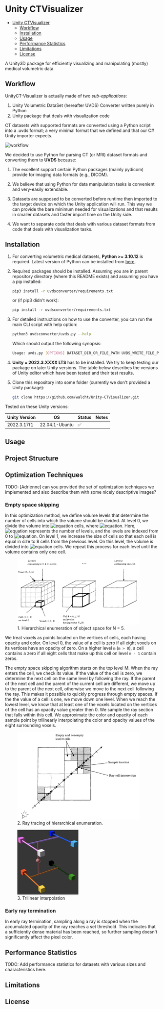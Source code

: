 # Unity CTVisualizer

<!--toc:start-->
- [Unity CTVisualizer](#unity-ctvisualizer)
  - [Workflow](#workflow)
  - [Installation](#installation)
  - [Usage](#usage)
  - [Performance Statistics](#performance-statistics)
  - [Limitations](#limitations)
  - [License](#license)
<!--toc:end-->

A Unity3D package for efficiently visualizing and manipulating (mostly)
medical volumetric data.

## Workflow

UnityCT-Visualizer is actually made of two *sub-applications*:

1. Unity Volumetric DataSet (hereafter UVDS) Converter written purely in Python
1. Unity package that deals with visualization code

CT datasets with supported formats are converted using a Python script into a .uvds
format; a very minimal format that we defined and that our C# Unity importer expects.

![workflow](https://github.com/walcht/Unity-Immersive-Analytics/assets/89390465/b603309f-642f-4978-b999-57a27ebb7e6a)

We decided to use Python for parsing CT (or MRI) dataset formats and converting
them to **UVDS** because:

1. The excellent support certain Python packages (mainly pydicom) provide
for imaging data formats (e.g., DICOM).

1. We believe that using Python for data manipulation tasks is convenient and
very-easily extendable.

1. Datasets are supposed to be converted before runtime then imported to the target
device on which the Unity application will run. This way we can provide the bare
minimum needed for visualizations and that results in smaller datasets and faster
import time on the Unity side.

1. We want to separate code that deals with various dataset formats from code
that deals with visualization tasks.

## Installation

1. For converting volumetric medical datasets, **Python >= 3.10.12** is required.
Latest version of Python can be installed from [here](https://www.python.org/downloads/).
1. Required packages should be installed. Assuming you are in parent repository directory
(where this README exists) and assuming you have a pip installed:

    ```bash
    pip3 install -r uvdsconverter/requirements.txt
    ```

    or (if pip3 didn't work):

    ```bash
    pip install -r uvdsconverter/requirements.txt
    ```

1. For detailed instructions on how to use the converter, you can run the main
CLI script with help option:

    ```bash
    python3 uvdsconverter/uvds.py --help
    ```

    Which should output the following synopsis:

    ```bash
    Usage: uvds.py [OPTIONS] DATASET_DIR_OR_FILE_PATH UVDS_WRITE_FILE_PATH
    ```

1. **Unity = 2022.3.XXXX LTS** has to be installed. We try to keep testing our
package on later Unity versions. The table below describes the versions of
Unity editor which have been tested and their test results.

1. Clone this repository into some folder (currently we don't provided a Unity
package):

    ```bash
    git clone https://github.com/walcht/Unity-CTVisualizer.git
    ```

Tested on these Unity versions:

| Unity Version | OS             | Status | Notes |
|---------------|----------------|--------|-------|
| 2022.3.17f1   | 22.04.1-Ubuntu |:white_check_mark:||

## Usage

## Project Structure

## Optimization Techniques

TODO: [Adrienne] can you provided the set of optimization techniques we implemented
and also describe them with some nicely descriptive images?

### Empty space skipping

In this optimization method, we define volume levels that determine the number of cells into which the volume should be divided. At level 0, we divide the volume into ![equation](https://latex.codecogs.com/svg.image?{\color{White}N\times&space;N\times&space;N}) cells, where ![equation](https://latex.codecogs.com/svg.image?{\color{White}N=2^{M}}). Here, ![equation](https://latex.codecogs.com/svg.image?{\color{White}M&plus;1}) represents the number of levels, and the levels are indexed from 0 to ![equation](https://latex.codecogs.com/svg.image?{\color{White}M}). On level 1, we increase the size of cells so that each cell is equal in size to 8 cells from the previous level. On this level, the volume is divided into  ![equation](https://latex.codecogs.com/svg.image?{\color{White}N\times&space;N\times&space;N}) cells. We repeat this process for each level until the volume contains only one cell.
<p>
<figure>
<img src="Documentation/1empty_space_skipping.png" alt="Hierarchical enumeration of object space for N = 5." width="400">
<figcaption>1. Hierarchical enumeration of object space for N = 5.</figcaption>
</figure>
</p>

We treat voxels as points located on the vertices of cells, each having opacity and color. On level 0, the value of a cell is zero if all eight voxels on its vertices have an opacity of zero. On a higher level `m` (`m > 0`), a cell contains a zero if all eight cells that make up this cell on level `m - 1` contain zeros.

The empty space skipping algorithm starts on the top level M. When the ray enters the cell, we check its value. If the value of the cell is zero, we determine the next cell on the same level by following the ray. If the parent of the next cell and the parent of the current cell are different, we move up to the parent of the next cell, otherwise we move to the next cell following the ray. This makes it possible to quickly progress through empty spaces. 
If the the value of a cell is one, we move down one level. When we reach the lowest level, we know that at least one of the voxels located on the vertices of the cell has an opacity value greater then 0. We sample the ray section that falls within this cell. We approximate the color and opacity of each sample point by trilinearly interpolating the color and opacity values of the eight surrounding voxels.
<p>
<figure>
<img src="Documentation/2empty_space_skipping.png" alt="Ray tracing of hierarchical enumeration." width="400">
<figcaption>2. Ray tracing of hierarchical enumeration.</figcaption>
</figure>
</p>

<p>
<figure>
<img src="Documentation/3trilinear_interpolation.png" alt="Ray tracing of hierarchical enumeration." width="200">
<figcaption>3. Trilinear interpolation</figcaption>
</figure>
</p>

### Early ray termination

In early ray termination, sampling along a ray is stopped when the accumulated opacity of the ray reaches a set threshold. This indicates that a sufficiently dense material has been reached, so further sampling doesn't significantly affect the pixel color.

## Performance Statistics

TODO: Add performance statistics for datasets with various sizes and characteristics
here.

## Limitations

## License

